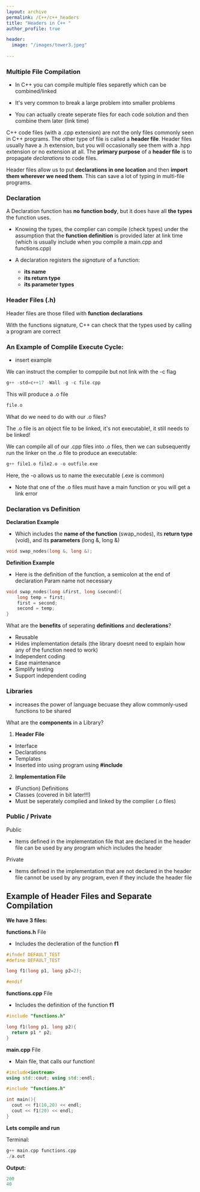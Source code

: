 ```yaml
---
layout: archive
permalink: /C++/c++_headers
title: "Headers in C++ "
author_profile: true

header:
  image: "/images/tower3.jpeg"
  
---
```


### Multiple File Compilation

* In C++ you can compile multiple files separetly which can be combined/linked

* It's very common to break a large problem into smaller problems
* You can actually create seperate files for each code solution and then combine them later (link time)


C++ code files (with a .cpp extension) are not the only files commonly seen in C++ programs. The other type of file is called a **header file**. Header files usually have a .h extension, but you will occasionally see them with a .hpp extension or no extension at all. The **primary purpose** of a **header file** is to propagate *declarations* to code files.

Header files allow us to put **declarations in one location** and then **import them wherever we need them**. This can save a lot of typing in multi-file programs.

### Declaration

 A Declaration function has **no function body**, but it does have all **the types** the function uses.

- Knowing the types, the complier can compile (check types) under the assumption that the **function definition** is provided later at link time (which is usually include when you compile a main.cpp and functions.cpp)

- A declaration  registers the *signature* of a function:
    - **its name**
    - **its return type** 
    - **its parameter types**


### Header Files (.h)

Header files are those filled with **function declarations**

With the functions signature, C++ can check that the types used by calling a program are correct




### An Example of Complile Execute Cycle:


- insert example


We can instruct the complier to comppile but not link with the -c flag

```cpp
g++ -std=c++17 -Wall -g -c file.cpp
```

This will produce a .o file

```cpp
file.o
```

What do we need to do with our .o files?

The .o file is an object file to be linked, it's not executable!, it still needs to be linked!

We can compile all of our .cpp files into .o files, then we can subsequently run the linker on the .o file to produce an executable:

```cpp
g++ file1.o file2.o -o outfile.exe
```

Here, the -o allows us to name the executable (.exe is common)
- Note that one of the .o files must have a main function or you will get a link error


### Declaration vs Definition

**Declaration Example**

* Which includes the **name of the function** (swap_nodes), its **return type** (void), and its **parameters** (long &, long &)

```cpp
void swap_nodes(long &, long &);
```

**Definition Example**

* Here is the definition of the function, a semicolon at the end of declaration Param name not necessary

```cpp
void swap_nodes(long &first, long &second){
    long temp = first;
    first = second;
    second = temp;
}
```

What are the **benefits** of seperating **definitions** and **declerations**?

- Reusable
- Hides implementation details (the library doesnt need to explain how any of the function need to work)
- Independent coding
- Ease maintenance
- Simplify testing
- Support independent coding

### Libraries

- increases the power of language becuase they allow commonly-used functions to be shared

What are the **components** in a Library?

1. **Header File**
- Interface
- Declarations
- Templates
- Inserted into using program using **#include**

2. **Implementation File**

- (Function) Definitions
- Classes (covered in bit later!!!)
- Must be seperately complied and linked by the complier (.o files)



### Public / Private

Public
- Items defined in the implementation file that are declared in the header file can be used by any program which includes the header

Private
- Items defined in the implementation that are not declared in the header file cannot be used by any program, even if they include the header file


## Example of Header Files and Separate Compilation


**We have 3 files:**

**functions.h** File

  * Includes the decleration of the function **f1**


```cpp
#ifndef DEFAULT_TEST
#define DEFAULT_TEST

long f1(long p1, long p2=2);

#endif
```

**functions.cpp** File
  
  * Includes the definition of the function **f1**

```cpp
#include "functions.h"

long f1(long p1, long p2){
  return p1 * p2;
}
```

**main.cpp** File

  * Main file, that calls our function!

```cpp
#include<iostream>
using std::cout; using std::endl;

#include "functions.h"

int main(){
  cout << f1(10,20) << endl;
  cout << f1(20) << endl;
}
```


**Lets compile and run**

Terminal:

```cpp
g++ main.cpp functions.cpp
./a.out

```


**Output:**

```cpp
200
40
```
